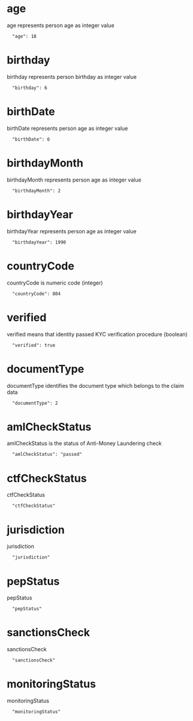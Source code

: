[comment]: <> ([age is ]&# 40;# age&# 41;)

# age

age represents person age as integer value

```
  "age": 18
```

# birthday

birthday represents person birthday as integer value

```
  "birthday": 6
```

# birthDate

birthDate represents person age as integer value

```
  "birthDate": 6
```

# birthdayMonth

birthdayMonth represents person age as integer value

```
  "birthdayMonth": 2
```

# birthdayYear

birthdayYear represents person age as integer value

```
  "birthdayYear": 1990
```

# countryCode

countryCode is numeric code (integer)

```
  "countryCode": 804
```

# verified

verified means that identity passed KYC verification procedure (boolean)

```
  "verified": true
```

# documentType

documentType identifies the document type which belongs to the claim data

```
  "documentType": 2
```

# amlCheckStatus

amlCheckStatus is the status of Anti-Money Laundering check

```
  "amlCheckStatus": "passed"
```

# ctfCheckStatus

ctfCheckStatus

```
  "ctfCheckStatus"
```

# jurisdiction

jurisdiction

```
  "jurisdiction"
```

# pepStatus

pepStatus

```
  "pepStatus"
```

# sanctionsCheck

sanctionsCheck

```
  "sanctionsCheck"
```

# monitoringStatus

monitoringStatus

```
  "monitoringStatus"
```
